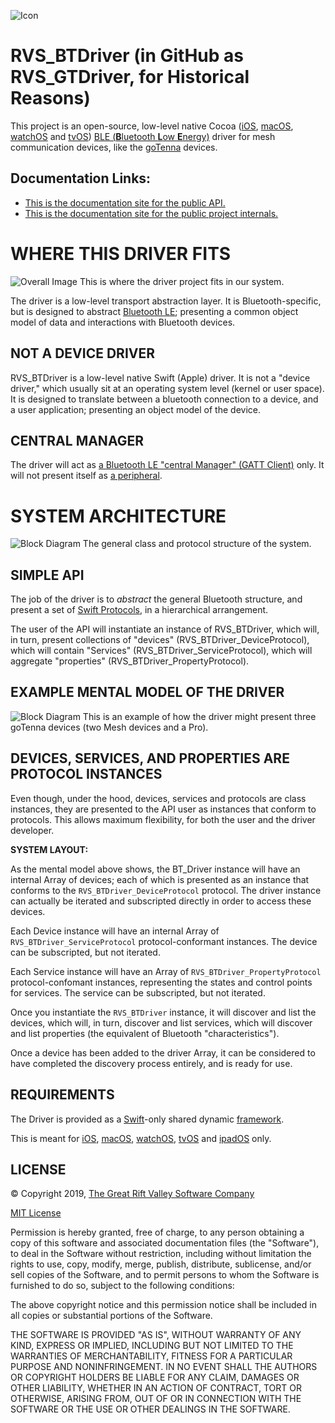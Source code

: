 ![Icon](./icon.png)

RVS_BTDriver (in GitHub as RVS_GTDriver, for Historical Reasons)
=
This project is an open-source, low-level native Cocoa ([iOS](https://apple.com/ios), [macOS](https://apple.com/macos), [watchOS](https:apple.com/watchos) and [tvOS](https://apple.com/tvos)) [BLE (**B**luetooth **L**ow **E**nergy)](https://www.bluetooth.com) driver for mesh communication devices, like the  [goTenna](https://gotenna.com) devices.

Documentation Links:
-

- [This is the documentation site for the public API.](https://riftvalleysoftware.github.io/RVS_GTDriver/)
- [This is the documentation site for the public project internals.](https://riftvalleysoftware.github.io/RVS_GTDriver/internal/)

WHERE THIS DRIVER FITS
=

![Overall Image](./img/SystemBlock.png)
This is where the driver project fits in our system.

The driver is a low-level transport abstraction layer. It is Bluetooth-specific, but is designed to abstract [Bluetooth LE](https://en.wikipedia.org/wiki/Bluetooth_Low_Energy); presenting a common object model of data and interactions with Bluetooth devices.

NOT A DEVICE DRIVER 
-
RVS_BTDriver is a low-level native Swift (Apple) driver. It is not a "device driver," which usually sit at an operating system level (kernel or user space). It is designed to translate between a bluetooth connection to a device, and a user application; presenting an object model of the device.

CENTRAL MANAGER
-
The driver will act as [a Bluetooth LE "central Manager" (GATT Client)](https://developer.apple.com/documentation/corebluetooth/cbcentralmanager) only. It will not present itself as [a peripheral](https://developer.apple.com/documentation/corebluetooth/cbperipheral).

SYSTEM ARCHITECTURE
=

![Block Diagram](./img/BlockDiagram.png)
The general class and protocol structure of the system.

SIMPLE API
-
The job of the driver is to *abstract* the general Bluetooth structure, and present a set of [Swift Protocols](https://docs.swift.org/swift-book/LanguageGuide/Protocols.html), in a hierarchical arrangement.

The user of the API will instantiate an instance of RVS_BTDriver, which will, in turn, present collections of "devices" (RVS_BTDriver_DeviceProtocol), which will contain "Services" (RVS_BTDriver_ServiceProtocol), which will aggregate "properties" (RVS_BTDriver_PropertyProtocol).

EXAMPLE MENTAL MODEL OF THE DRIVER
-
![Block Diagram](./img/MentalModel.png)
This is an example of how the driver might present three goTenna devices (two Mesh devices and a Pro).

DEVICES, SERVICES, AND PROPERTIES ARE PROTOCOL INSTANCES
-
Even though, under the hood, devices, services and protocols are class instances, they are presented to the API user as instances that conform to protocols. This allows maximum flexibility, for both the user and the driver developer.

**SYSTEM LAYOUT:**

As the mental model above shows, the BT_Driver instance will have an internal Array of devices; each of which is presented as an instance that conforms to the `RVS_BTDriver_DeviceProtocol` protocol.
The driver instance can actually be iterated and subscripted directly in order to access these devices.

Each Device instance will have an internal Array of `RVS_BTDriver_ServiceProtocol` protocol-conformant instances.
The device can be subscripted, but not iterated.

Each Service instance will have an Array of `RVS_BTDriver_PropertyProtocol` protocol-confomant instances, representing the states and control points for services.
The service can be subscripted, but not iterated.

Once you instantiate the `RVS_BTDriver` instance, it will discover and list the devices, which will, in turn, discover and list services, which will discover and list properties (the equivalent of Bluetooth "characteristics").

Once a device has been added to the driver Array, it can be considered to have completed the discovery process entirely, and is ready for use.

REQUIREMENTS
-
The Driver is provided as a [Swift](https://developer.apple.com/swift/)-only shared dynamic [framework](https://developer.apple.com/library/archive/documentation/MacOSX/Conceptual/BPFrameworks/Frameworks.html).

This is meant for [iOS](https://www.apple.com/ios/), [macOS](https://www.apple.com/macos/), [watchOS](https://www.apple.com/watchos/), [tvOS](https://www.apple.com/tvos/) and [ipadOS](https://www.apple.com/ipados/) only.

LICENSE
-
© Copyright 2019, [The Great Rift Valley Software Company](https://riftvalleysoftware.com)

[MIT License](https://opensource.org/licenses/MIT)

Permission is hereby granted, free of charge, to any person obtaining a copy of this software and associated documentation
files (the "Software"), to deal in the Software without restriction, including without limitation the rights to use, copy,
modify, merge, publish, distribute, sublicense, and/or sell copies of the Software, and to permit persons to whom the
Software is furnished to do so, subject to the following conditions:

The above copyright notice and this permission notice shall be included in all copies or substantial portions of the Software.

THE SOFTWARE IS PROVIDED "AS IS", WITHOUT WARRANTY OF ANY KIND, EXPRESS OR IMPLIED, INCLUDING BUT NOT LIMITED TO THE WARRANTIES
OF MERCHANTABILITY, FITNESS FOR A PARTICULAR PURPOSE AND NONINFRINGEMENT.
IN NO EVENT SHALL THE AUTHORS OR COPYRIGHT HOLDERS BE LIABLE FOR ANY CLAIM, DAMAGES OR OTHER LIABILITY, WHETHER IN AN ACTION OF
CONTRACT, TORT OR OTHERWISE, ARISING FROM, OUT OF OR IN CONNECTION WITH THE SOFTWARE OR THE USE OR OTHER DEALINGS IN THE SOFTWARE.
